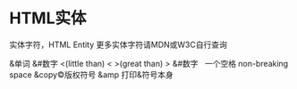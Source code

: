 # HTML实体

实体字符，HTML Entity
更多实体字符请MDN或W3C自行查询

&单词  &#数字
&lt;(little than)   <
&gt;(great than)    >
&#数字
&nbsp; 一个空格 non-breaking space
&copy©版权符号
&amp  打印&符号本身
